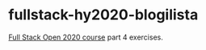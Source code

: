 # fullstack-hy2020-blogilista
[Full Stack Open 2020 course](https://fullstackopen.com/) part 4 exercises.
